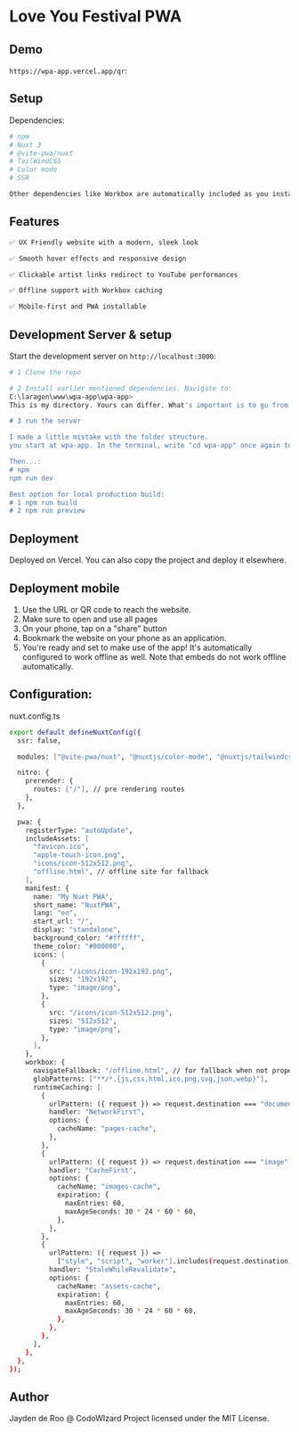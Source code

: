 # Love You Festival PWA

## Demo
`https://wpa-app.vercel.app/qr`:
## Setup

Dependencies:

```bash
# npm
# Nuxt 3
# @vite-pwa/nuxt
# TailWindCSS
# Color mode
# SSR

Other dependencies like Workbox are automatically included as you install those mentioned above.
```

## Features
```bash
✅ UX Friendly website with a modern, sleek look

✅ Smooth hover effects and responsive design

✅ Clickable artist links redirect to YouTube performances

✅ Offline support with Workbox caching

✅ Mobile-first and PWA installable
```

## Development Server & setup

Start the development server on `http://localhost:3000`:

```bash
# 1 Clone the repo

# 2 Install earlier mentioned dependencies. Navigate to:
C:\laragon\www\wpa-app\wpa-app>
This is my directory. Yours can differ. What's important is to go from wpa-app to wpa-app again.

# 3 run the server

I made a little mistake with the folder structure.
you start at wpa-app. In the terminal, write "cd wpa-app" once again to enter the correct folder.

Then...:
# npm
npm run dev

Best option for local production build:
# 1 npm run build
# 2 npm run preview
```
## Deployment
Deployed on Vercel. You can also copy the project and deploy it elsewhere.

## Deployment mobile
1. Use the URL or QR code to reach the website.
2. Make sure to open and use all pages
3. On your phone, tap on a "share" button
4. Bookmark the website on your phone as an application.
5. You're ready and set to make use of the app! It's automatically configured to work offline as well. Note that embeds do not work offline automatically.

## Configuration:
nuxt.config.ts
```bash
export default defineNuxtConfig({
  ssr: false,

  modules: ["@vite-pwa/nuxt", "@nuxtjs/color-mode", "@nuxtjs/tailwindcss"],

  nitro: {
    prerender: {
      routes: ["/"], // pre rendering routes
    },
  },

  pwa: {
    registerType: "autoUpdate",
    includeAssets: [
      "favicon.ico",
      "apple-touch-icon.png",
      "icons/icon-512x512.png",
      "offline.html", // offline site for fallback
    ],
    manifest: {
      name: "My Nuxt PWA",
      short_name: "NuxtPWA",
      lang: "en",
      start_url: "/",
      display: "standalone",
      background_color: "#ffffff",
      theme_color: "#000000",
      icons: [
        {
          src: "/icons/icon-192x192.png",
          sizes: "192x192",
          type: "image/png",
        },
        {
          src: "/icons/icon-512x512.png",
          sizes: "512x512",
          type: "image/png",
        },
      ],
    },
    workbox: {
      navigateFallback: "/offline.html", // for fallback when not properly cached
      globPatterns: ["**/*.{js,css,html,ico,png,svg,json,webp}"],
      runtimeCaching: [
        {
          urlPattern: ({ request }) => request.destination === "document",
          handler: "NetworkFirst",
          options: {
            cacheName: "pages-cache",
          },
        },
        {
          urlPattern: ({ request }) => request.destination === "image",
          handler: "CacheFirst",
          options: {
            cacheName: "images-cache",
            expiration: {
              maxEntries: 60,
              maxAgeSeconds: 30 * 24 * 60 * 60,
            },
          },
        },
        {
          urlPattern: ({ request }) =>
            ["style", "script", "worker"].includes(request.destination),
          handler: "StaleWhileRevalidate",
          options: {
            cacheName: "assets-cache",
            expiration: {
              maxEntries: 60,
              maxAgeSeconds: 30 * 24 * 60 * 60,
            },
          },
        },
      ],
    },
  },
});

```

## Author
Jayden de Roo @ CodoWIzard
Project licensed under the MIT License.

